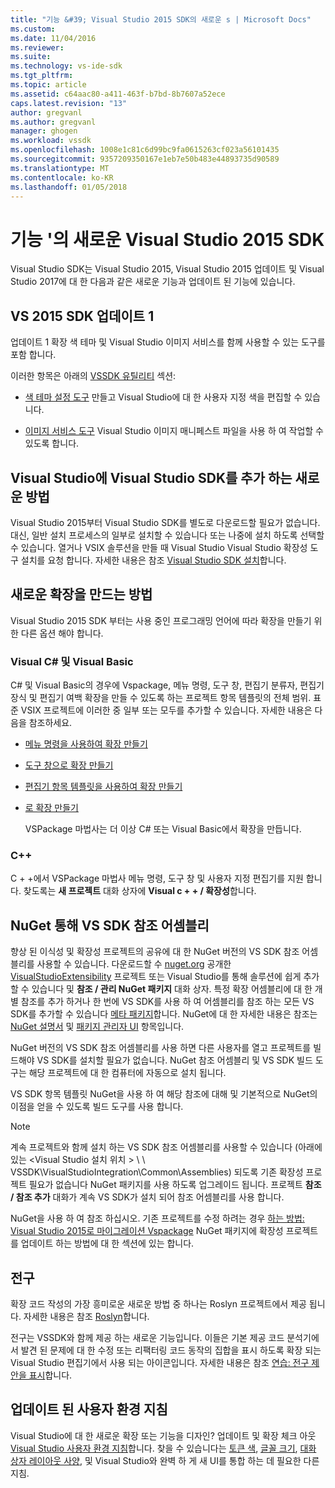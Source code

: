 ```yaml
---
title: "기능 &#39; Visual Studio 2015 SDK의 새로운 s | Microsoft Docs"
ms.custom: 
ms.date: 11/04/2016
ms.reviewer: 
ms.suite: 
ms.technology: vs-ide-sdk
ms.tgt_pltfrm: 
ms.topic: article
ms.assetid: c64aac80-a411-463f-b7bd-8b7607a52ece
caps.latest.revision: "13"
author: gregvanl
ms.author: gregvanl
manager: ghogen
ms.workload: vssdk
ms.openlocfilehash: 1008e1c81c6d99bc9fa0615263cf023a56101435
ms.sourcegitcommit: 9357209350167e1eb7e50b483e44893735d90589
ms.translationtype: MT
ms.contentlocale: ko-KR
ms.lasthandoff: 01/05/2018
---
```

# <a name="what39s-new-in-the-visual-studio-2015-sdk"></a>기능 &#39;의 새로운 Visual Studio 2015 SDK
Visual Studio SDK는 Visual Studio 2015, Visual Studio 2015 업데이트 및 Visual Studio 2017에 대 한 다음과 같은 새로운 기능과 업데이트 된 기능에 있습니다.  
  
## <a name="vs-2015-sdk-update-1"></a>VS 2015 SDK 업데이트 1  
 업데이트 1 확장 색 테마 및 Visual Studio 이미지 서비스를 함께 사용할 수 있는 도구를 포함 합니다.  
  
 이러한 항목은 아래의 [VSSDK 유틸리티](../extensibility/internals/vssdk-utilities.md) 섹션:  
  
-   [색 테마 설정 도구](../extensibility/internals/color-theming-tools.md) 만들고 Visual Studio에 대 한 사용자 지정 색을 편집할 수 있습니다.  
  
-   [이미지 서비스 도구](../extensibility/internals/image-service-tools.md) Visual Studio 이미지 매니페스트 파일을 사용 하 여 작업할 수 있도록 합니다.  
  
## <a name="new-way-to-add-the-visual-studio-sdk-to-visual-studio"></a>Visual Studio에 Visual Studio SDK를 추가 하는 새로운 방법  
 Visual Studio 2015부터 Visual Studio SDK를 별도로 다운로드할 필요가 없습니다. 대신, 일반 설치 프로세스의 일부로 설치할 수 있습니다 또는 나중에 설치 하도록 선택할 수 있습니다. 열거나 VSIX 솔루션을 만들 때 Visual Studio Visual Studio 확장성 도구 설치를 요청 합니다. 자세한 내용은 참조 [Visual Studio SDK 설치](../extensibility/installing-the-visual-studio-sdk.md)합니다.  
  
## <a name="new-ways-of-creating-extensions"></a>새로운 확장을 만드는 방법  
 Visual Studio 2015 SDK 부터는 사용 중인 프로그래밍 언어에 따라 확장을 만들기 위한 다른 옵션 해야 합니다.  
  
### <a name="visual-c-and-visual-basic"></a>Visual C# 및 Visual Basic  
 C# 및 Visual Basic의 경우에 Vspackage, 메뉴 명령, 도구 창, 편집기 분류자, 편집기 장식 및 편집기 여백 확장을 만들 수 있도록 하는 프로젝트 항목 템플릿의 전체 범위. 표준 VSIX 프로젝트에 이러한 중 일부 또는 모두를 추가할 수 있습니다. 자세한 내용은 다음을 참조하세요.  
  
-   [메뉴 명령을 사용하여 확장 만들기](../extensibility/creating-an-extension-with-a-menu-command.md)  
  
-   [도구 창으로 확장 만들기](../extensibility/creating-an-extension-with-a-tool-window.md)  
  
-   [편집기 항목 템플릿을 사용하여 확장 만들기](../extensibility/creating-an-extension-with-an-editor-item-template.md)  
  
-   [로 확장 만들기](../extensibility/creating-an-extension-with-a-vspackage.md)  
  
     VSPackage 마법사는 더 이상 C# 또는 Visual Basic에서 확장을 만듭니다.  
  
### <a name="c"></a>C++  
 C + +에서 VSPackage 마법사 메뉴 명령, 도구 창 및 사용자 지정 편집기를 지원 합니다. 찾도록는 **새 프로젝트** 대화 상자에 **Visual c + + / 확장성**합니다.  
  
## <a name="vs-sdk-reference-assemblies-via-nuget"></a>NuGet 통해 VS SDK 참조 어셈블리  
 향상 된 이식성 및 확장성 프로젝트의 공유에 대 한 NuGet 버전의 VS SDK 참조 어셈블리를 사용할 수 있습니다.  다운로드할 수 [nuget.org](http://www.nuget.org) 공개한 [VisualStudioExtensibility](http://www.nuget.org/profiles/VisualStudioExtensibility) 프로젝트 또는 Visual Studio를 통해 솔루션에 쉽게 추가할 수 있습니다 및 **참조 / 관리 NuGet 패키지** 대화 상자. 특정 확장 어셈블리에 대 한 개별 참조를 추가 하거나 한 번에 VS SDK를 사용 하 여 어셈블리를 참조 하는 모든 VS SDK를 추가할 수 있습니다 [메타 패키지](http://www.nuget.org/packages/VSSDK_Reference_Assemblies)합니다. NuGet에 대 한 자세한 내용은 참조는 [NuGet 설명서](/NuGet) 및 [패키지 관리자 UI](/NuGet/Tools/Package-Manager-UI) 항목입니다.  
  
 NuGet 버전의 VS SDK 참조 어셈블리를 사용 하면 다른 사용자를 열고 프로젝트를 빌드해야 VS SDK를 설치할 필요가 없습니다.  NuGet 참조 어셈블리 및 VS SDK 빌드 도구는 해당 프로젝트에 대 한 컴퓨터에 자동으로 설치 됩니다.  
  
 VS SDK 항목 템플릿 NuGet을 사용 하 여 해당 참조에 대해 및 기본적으로 NuGet의 이점을 얻을 수 있도록 빌드 도구를 사용 합니다.  
  
> [!NOTE]
>  계속 프로젝트와 함께 설치 하는 VS SDK 참조 어셈블리를 사용할 수 있습니다 (아래에 있는 \<Visual Studio 설치 위치 > \ \ VSSDK\VisualStudioIntegration\Common\Assemblies) 되도록 기존 확장성 프로젝트 필요가 없습니다 NuGet 패키지를 사용 하도록 업그레이드 됩니다.  프로젝트 **참조 / 참조 추가** 대화가 계속 VS SDK가 설치 되어 참조 어셈블리를 사용 합니다.  
>   
>  NuGet을 사용 하 여 참조 하십시오. 기존 프로젝트를 수정 하려는 경우 [하는 방법: Visual Studio 2015로 마이그레이션 Vspackage](../extensibility/how-to-migrate-extensibility-projects-to-visual-studio-2015.md) NuGet 패키지에 확장성 프로젝트를 업데이트 하는 방법에 대 한 섹션에 있는 합니다.  
  
## <a name="light-bulbs"></a>전구  
 확장 코드 작성의 가장 흥미로운 새로운 방법 중 하나는 Roslyn 프로젝트에서 제공 됩니다. 자세한 내용은 참조 [Roslyn](https://github.com/dotnet/Roslyn)합니다.  
  
 전구는 VSSDK와 함께 제공 하는 새로운 기능입니다. 이들은 기본 제공 코드 분석기에서 발견 된 문제에 대 한 수정 또는 리팩터링 코드 동작의 집합을 표시 하도록 확장 되는 Visual Studio 편집기에서 사용 되는 아이콘입니다. 자세한 내용은 참조 [연습: 전구 제안을 표시](../extensibility/walkthrough-displaying-light-bulb-suggestions.md)합니다.  
  
## <a name="updated-user-experience-guidelines"></a>업데이트 된 사용자 환경 지침  
 Visual Studio에 대 한 새로운 확장 또는 기능을 디자인? 업데이트 및 확장 체크 아웃 [Visual Studio 사용자 환경 지침](../extensibility/ux-guidelines/visual-studio-user-experience-guidelines.md)합니다.  찾을 수 있습니다는 [토큰 색](../extensibility/ux-guidelines/shared-colors-for-visual-studio.md), [글꼴 크기](../extensibility/ux-guidelines/fonts-and-formatting-for-visual-studio.md), [대화 상자 레이아웃 사양](../extensibility/ux-guidelines/layout-for-visual-studio.md), 및 Visual Studio와 완벽 하 게 새 UI를 통합 하는 데 필요한 다른 지침.